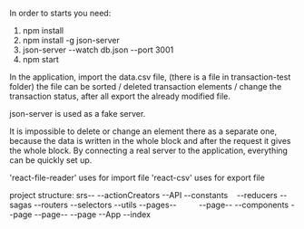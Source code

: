 In order to starts you need:
1) npm install
2) npm install -g json-server
3) json-server --watch db.json --port 3001
4) npm start

In the application, import the data.csv file, (there is a file in transaction-test folder)
the file can be 
sorted / 
deleted transaction elements / 
change the transaction status, 
after all export the already modified file.

json-server is used as a fake server.

It is impossible to delete or change an 
element there as a separate one, because the data is 
written in the whole block and after the request it gives the whole block.
By connecting a real server to the application, everything can be quickly set up.


'react-file-reader' uses for import file
'react-csv' uses for export file

project structure:
srs--
    --actionCreators
    --API
    --constants
    --reducers
    --sagas
    --routers
    --selectors
    --utils
    --pages--
         --page--
            --components
            --page
         --page--
            --page
    --App
    --index        